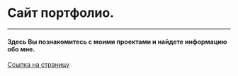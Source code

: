 # Сайт портфолио.
-------------------------
#### Здесь Вы познакомитесь с моими проектами и найдете информацию обо мне.

[Ссылка на страницу](https://kuban23.github.io/my-own-website/)